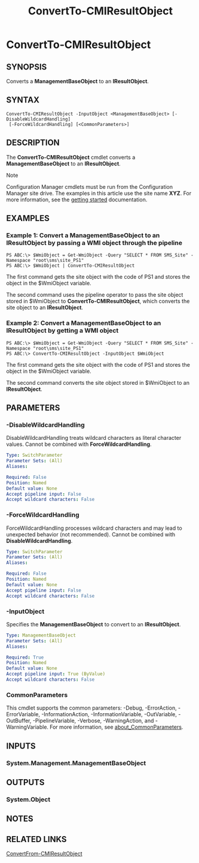 ﻿---
description: Converts a **ManagementBaseObject** to an **IResultObject**.
external help file: AdminUI.PS.Common.dll-Help.xml
Module Name: ConfigurationManager
ms.date: 04/29/2019
schema: 2.0.0
title: ConvertTo-CMIResultObject
---

# ConvertTo-CMIResultObject

## SYNOPSIS
Converts a **ManagementBaseObject** to an **IResultObject**.

## SYNTAX

```
ConvertTo-CMIResultObject -InputObject <ManagementBaseObject> [-DisableWildcardHandling]
 [-ForceWildcardHandling] [<CommonParameters>]
```

## DESCRIPTION
The **ConvertTo-CMIResultObject** cmdlet converts a **ManagementBaseObject** to an **IResultObject**.

> [!NOTE]
> Configuration Manager cmdlets must be run from the Configuration Manager site drive.
> The examples in this article use the site name **XYZ**. For more information, see the
> [getting started](/powershell/sccm/overview) documentation.

## EXAMPLES

### Example 1: Convert a ManagementBaseObject to an IResultObject by passing a WMI object through the pipeline
```
PS ABC:\> $WmiObject = Get-WmiObject -Query "SELECT * FROM SMS_Site" -Namespace "root\sms\site_PS1"
PS ABC:\> $WmiObject | ConvertTo-CMIResultObject
```

The first command gets the site object with the code of PS1 and stores the object in the $WmiObject variable.

The second command uses the pipeline operator to pass the site object stored in $WmiObject to **ConvertTo-CMIResultObject**, which converts the site object to an **IResultObject**.

### Example 2: Convert a ManagementBaseObject to an IResultObject by getting a WMI object
```
PS ABC:\> $WmiObject = Get-WmiObject -Query "SELECT * FROM SMS_Site" -Namespace "root\sms\site_PS1"
PS ABC:\> ConvertTo-CMIResultObject -InputObject $WmiObject
```

The first command gets the site object with the code of PS1 and stores the object in the $WmiObject variable.

The second command converts the site object stored in $WmiObject to an **IResultObject**.

## PARAMETERS

### -DisableWildcardHandling
DisableWildcardHandling treats wildcard characters as literal character values. Cannot be combined with **ForceWildcardHandling**.

```yaml
Type: SwitchParameter
Parameter Sets: (All)
Aliases:

Required: False
Position: Named
Default value: None
Accept pipeline input: False
Accept wildcard characters: False
```

### -ForceWildcardHandling
ForceWildcardHandling processes wildcard characters and may lead to unexpected behavior (not recommended). Cannot be combined with **DisableWildcardHandling**.

```yaml
Type: SwitchParameter
Parameter Sets: (All)
Aliases:

Required: False
Position: Named
Default value: None
Accept pipeline input: False
Accept wildcard characters: False
```

### -InputObject
Specifies the **ManagementBaseObject** to convert to an **IResultObject**.

```yaml
Type: ManagementBaseObject
Parameter Sets: (All)
Aliases:

Required: True
Position: Named
Default value: None
Accept pipeline input: True (ByValue)
Accept wildcard characters: False
```

### CommonParameters
This cmdlet supports the common parameters: -Debug, -ErrorAction, -ErrorVariable, -InformationAction, -InformationVariable, -OutVariable, -OutBuffer, -PipelineVariable, -Verbose, -WarningAction, and -WarningVariable. For more information, see [about_CommonParameters](https://docs.microsoft.com/powershell/module/microsoft.powershell.core/about/about_commonparameters?view=powershell-7).

## INPUTS

### System.Management.ManagementBaseObject

## OUTPUTS

### System.Object
## NOTES

## RELATED LINKS

[ConvertFrom-CMIResultObject](./ConvertFrom-CMIResultObject.md)
